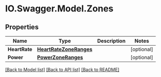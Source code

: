 # IO.Swagger.Model.Zones
## Properties

Name | Type | Description | Notes
------------ | ------------- | ------------- | -------------
**HeartRate** | [**HeartRateZoneRanges**](HeartRateZoneRanges.md) |  | [optional] 
**Power** | [**PowerZoneRanges**](PowerZoneRanges.md) |  | [optional] 

[[Back to Model list]](../README.md#documentation-for-models) [[Back to API list]](../README.md#documentation-for-api-endpoints) [[Back to README]](../README.md)

